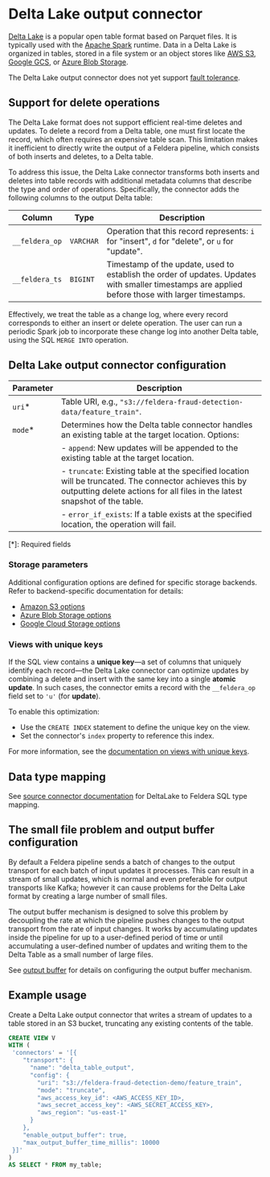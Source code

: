 # Delta Lake output connector

[Delta Lake](https://delta.io/) is a popular open table format based on Parquet files.
It is typically used with the [Apache Spark](https://spark.apache.org/) runtime.
Data in a Delta Lake is organized in tables, stored in
a file system or an object stores like [AWS S3](https://aws.amazon.com/s3/),
[Google GCS](https://cloud.google.com/storage), or
[Azure Blob Storage](https://azure.microsoft.com/en-us/products/storage/blobs).

The Delta Lake output connector does not yet support [fault
tolerance](/pipelines/fault-tolerance).

## Support for delete operations

The Delta Lake format does not support efficient real-time deletes and updates.
To delete a record from a Delta table, one must first locate the record, which
often requires an expensive table scan. This limitation makes it inefficient to
directly write the output of a Feldera pipeline, which consists of both inserts
and deletes, to a Delta table.

To address this issue, the Delta Lake connector transforms both inserts and deletes
into table records with additional metadata columns that describe the type and order
of operations. Specifically, the connector adds the following columns to the output
Delta table:

| Column         | Type      | Description                                                                   |
|----------------|-----------|-------------------------------------------------------------------------------|
| `__feldera_op` | `VARCHAR` | Operation that this record represents: `i` for "insert", `d` for "delete", or `u` for "update".  |
| `__feldera_ts` | `BIGINT`  | Timestamp of the update, used to establish the order of updates. Updates with smaller timestamps are applied before those with larger timestamps. |

Effectively, we treat the table as a change log, where every record corresponds to
either an insert or delete operation. The user can run a periodic Spark job to
incorporate these change log into another Delta table, using the SQL `MERGE INTO` operation.

## Delta Lake output connector configuration

| Parameter  | Description |
|------------|------------|
| `uri`*     | Table URI, e.g., `"s3://feldera-fraud-detection-data/feature_train"`. |
| `mode`*    | Determines how the Delta table connector handles an existing table at the target location. Options: |
|            | - `append`: New updates will be appended to the existing table at the target location. |
|            | - `truncate`: Existing table at the specified location will be truncated. The connector achieves this by outputting delete actions for all files in the latest snapshot of the table. |
|            | - `error_if_exists`: If a table exists at the specified location, the operation will fail. |

[*]: Required fields

### Storage parameters

Additional configuration options are defined for specific storage backends.  Refer to
backend-specific documentation for details:

* [Amazon S3 options](https://docs.rs/object_store/latest/object_store/aws/enum.AmazonS3ConfigKey.html)
* [Azure Blob Storage options](https://docs.rs/object_store/latest/object_store/azure/enum.AzureConfigKey.html)
* [Google Cloud Storage options](https://docs.rs/object_store/latest/object_store/gcp/enum.GoogleConfigKey.html)

### Views with unique keys

If the SQL view contains a **unique key**—a set of columns that uniquely identify each record—the Delta Lake connector can optimize updates by combining a delete and insert with the same key into a single **atomic update**. In such cases, the connector emits a record with the `__feldera_op` field set to `'u'` (for **update**).

To enable this optimization:

* Use the `CREATE INDEX` statement to define the unique key on the view.
* Set the connector's `index` property to reference this index.

For more information, see the [documentation on views with unique keys](/connectors/unique_keys#views-with-unique-keys).

## Data type mapping

See [source connector documentation](/connectors/sources/delta/#data-type-mapping) for DeltaLake to Feldera SQL
type mapping.

## The small file problem and output buffer configuration

By default a Feldera pipeline sends a batch of changes to the output transport
for each batch of input updates it processes.  This can result in a stream of
small updates, which is normal and even preferable for output transports like
Kafka; however it can cause problems for the Delta Lake format by creating a large
number of small files.

The output buffer mechanism is designed to solve this problem by decoupling the
rate at which the pipeline pushes changes to the output transport from the rate
of input changes.  It works by accumulating updates inside the pipeline
for up to a user-defined period of time or until accumulating a user-defined number
of updates and writing them to the Delta Table as a small number of large files.

See [output buffer](/connectors#configuring-the-output-buffer) for details on configuring the output buffer mechanism.

## Example usage

Create a Delta Lake output connector that writes a stream of updates to a table
stored in an S3 bucket, truncating any existing contents of the table.

```sql
CREATE VIEW V
WITH (
 'connectors' = '[{
    "transport": {
      "name": "delta_table_output",
      "config": {
        "uri": "s3://feldera-fraud-detection-demo/feature_train",
        "mode": "truncate",
        "aws_access_key_id": <AWS_ACCESS_KEY_ID>,
        "aws_secret_access_key": <AWS_SECRET_ACCESS_KEY>,
        "aws_region": "us-east-1"
      }
    },
    "enable_output_buffer": true,
    "max_output_buffer_time_millis": 10000
 }]'
)
AS SELECT * FROM my_table;
```
